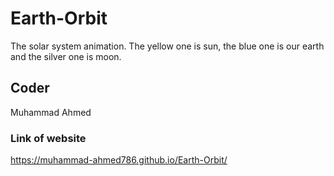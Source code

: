 # Earth-Orbit
The solar system animation. The yellow one is sun, the blue one is our earth and the silver one is moon.
## Coder
Muhammad Ahmed
### Link of website
https://muhammad-ahmed786.github.io/Earth-Orbit/
